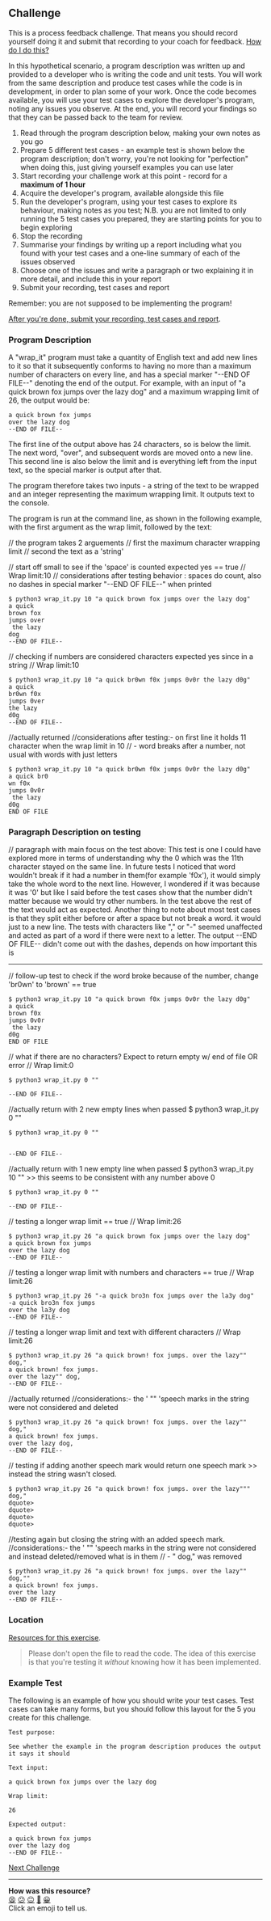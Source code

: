
## Challenge

This is a process feedback challenge. That means you should record yourself
doing it and submit that recording to your coach for feedback. [How do I do
this?](../pills/process_feedback_challenges.md)

In this hypothetical scenario, a program description was written up and provided
to a developer who is writing the code and unit tests. You will work from the
same description and produce test cases while the code is in development, in
order to plan some of your work. Once the code becomes available, you will use
your test cases to explore the developer's program, noting any issues you
observe. At the end, you will record your findings so that they can be passed
back to the team for review.

1. Read through the program description below, making your own notes as you go
2. Prepare 5 different test cases - an example test is shown below the program
   description; don't worry, you're not looking for "perfection" when doing
   this, just giving yourself examples you can use later
3. Start recording your challenge work at this point - record for a **maximum of
   1 hour**
4. Acquire the developer's program, available alongside this file
5. Run the developer's program, using your test cases to explore its behaviour,
   making notes as you test; N.B. you are not limited to only running the 5 test
   cases you prepared, they are starting points for you to begin exploring
6. Stop the recording
7. Summarise your findings by writing up a report including what you found with
   your test cases and a one-line summary of each of the issues observed
8. Choose one of the issues and write a paragraph or two explaining it in more
   detail, and include this in your report
9. Submit your recording, test cases and report

Remember: you are not supposed to be implementing the program!

[After you're done, submit your recording, test cases and
report](https://airtable.com/shrvo9ePjlwnaiLv5?prefill_Item=itt_as01).

### Program Description

A "wrap_it" program must take a quantity of English text and add new lines to it
so that it subsequently conforms to having no more than a maximum number of
characters on every line, and has a special marker "--END OF FILE--" denoting
the end of the output. For example, with an input of "a quick brown fox jumps
over the lazy dog" and a maximum wrapping limit of 26, the output would be:

```
a quick brown fox jumps
over the lazy dog
--END OF FILE--
```

The first line of the output above has 24 characters, so is below the limit. The
next word, "over", and subsequent words are moved onto a new line. This second
line is also below the limit and is everything left from the input text, so the
special marker is output after that.

The program therefore takes two inputs - a string of the text to be wrapped and
an integer representing the maximum wrapping limit. It outputs text to the
console.

The program is run at the command line, as shown in the following example, with
the first argument as the wrap limit, followed by the text:

// the program takes 2 arguements
// first the maximum character wrapping limit
// second the text as a 'string'


// start off small to see if the 'space' is counted expected yes == true
// Wrap limit:10
// considerations after testing behavior : spaces do count, also no dashes in special marker "--END OF FILE--" when printed
```
$ python3 wrap_it.py 10 "a quick brown fox jumps over the lazy dog"
a quick 
brown fox
jumps over
 the lazy
dog
--END OF FILE--
```

// checking if numbers are considered characters expected yes since in a string
// Wrap limit:10
```
$ python3 wrap_it.py 10 "a quick br0wn f0x jumps 0v0r the lazy d0g"
a quick 
br0wn f0x
jumps 0ver
the lazy
d0g
--END OF FILE--
```
//actually returned
//considerations after testing:- on first line it holds 11 character when the wrap limit in 10
//                             - word breaks after a number, not usual with words with just letters
```
$ python3 wrap_it.py 10 "a quick br0wn f0x jumps 0v0r the lazy d0g"
a quick br0
wn f0x
jumps 0v0r
 the lazy
d0g
END OF FILE

```
### Paragraph Description on testing

// paragraph with main focus on the test above: 
This test is one I could have explored more in terms of understanding why the 0 which was the 11th character stayed on the same line.
In future tests I noticed that word wouldn't break if it had a number in them(for example 'f0x'), it would simply take the whole word to the next line.
However, I wondered if it was because it was '0' but like I said before the test cases show that the number didn't matter because we would try other numbers.
In the test above the rest of the text would act as expected.
Another thing to note about most test cases is that they split either before or after a space but not break a word. it would just to a new line.
The tests with characters like "," or "-" seemed unaffected and acted as part of a word if there were next to a letter.
The output --END OF FILE-- didn't come out with the dashes, depends on how important this is

*************
// follow-up test to check if the word broke because of the number, change 'br0wn' to 'brown' == true
```
$ python3 wrap_it.py 10 "a quick brown f0x jumps 0v0r the lazy d0g"
a quick 
brown f0x
jumps 0v0r
 the lazy
d0g
END OF FILE

```

// what if there are no characters? Expect to return empty w/ end of file OR error
// Wrap limit:0
```
$ python3 wrap_it.py 0 ""

--END OF FILE--
```
//actually return with 2 new empty lines when passed $ python3 wrap_it.py 0 ""
```
$ python3 wrap_it.py 0 ""


--END OF FILE--
```
//actually return with 1 new empty line when passed $ python3 wrap_it.py 10 "" >> this seems to be consistent with any number above 0
```
$ python3 wrap_it.py 0 ""

--END OF FILE--
```

// testing a longer wrap limit == true
// Wrap limit:26
```
$ python3 wrap_it.py 26 "a quick brown fox jumps over the lazy dog"
a quick brown fox jumps
over the lazy dog
--END OF FILE--
```
// testing a longer wrap limit with numbers and characters == true
// Wrap limit:26
```
$ python3 wrap_it.py 26 "-a quick bro3n fox jumps over the la3y dog"
-a quick bro3n fox jumps
over the la3y dog
--END OF FILE--
```

// testing a longer wrap limit and text with different characters
// Wrap limit:26
```
$ python3 wrap_it.py 26 "a quick brown! fox jumps. over the lazy"" dog,"
a quick brown! fox jumps.
over the lazy"" dog,
--END OF FILE--
```
//actually returned
//considerations:- the ' "" 'speech marks in the string were not considered and deleted
```
$ python3 wrap_it.py 26 "a quick brown! fox jumps. over the lazy"" dog,"
a quick brown! fox jumps.
over the lazy dog,
--END OF FILE--
```
// testing if adding another speech mark would return one speech mark >> instead the string wasn't closed.
```
$ python3 wrap_it.py 26 "a quick brown! fox jumps. over the lazy""" dog,"
dquote>
dquote> 
dquote> 
dquote> 
```
//testing again but closing the string with an added speech mark.
//considerations:- the ' "" 'speech marks in the string were not considered and instead deleted/removed what is in them
//               - " dog," was removed
```
$ python3 wrap_it.py 26 "a quick brown! fox jumps. over the lazy"" dog,""
a quick brown! fox jumps.
over the lazy
--END OF FILE--
```

 
### Location

[Resources for this exercise](05_resources).

> Please don't open the file to read the code. The idea of this exercise is that
> you're testing it _without_ knowing how it has been implemented.

### Example Test

The following is an example of how you should write your test cases. Test cases
can take many forms, but you should follow this layout for the 5 you create for
this challenge.

```
Test purpose:

See whether the example in the program description produces the output it says it should

Text input:

a quick brown fox jumps over the lazy dog

Wrap limit:

26

Expected output:

a quick brown fox jumps
over the lazy dog
--END OF FILE--
```

[Next Challenge](06_materials.md)

<!-- BEGIN GENERATED SECTION DO NOT EDIT -->

---

**How was this resource?**  
[😫](https://airtable.com/shrUJ3t7KLMqVRFKR?prefill_Repository=makersacademy%2Fintro-to-testing&prefill_File=phase2%2F05_solo_exploring_more.md&prefill_Sentiment=😫) [😕](https://airtable.com/shrUJ3t7KLMqVRFKR?prefill_Repository=makersacademy%2Fintro-to-testing&prefill_File=phase2%2F05_solo_exploring_more.md&prefill_Sentiment=😕) [😐](https://airtable.com/shrUJ3t7KLMqVRFKR?prefill_Repository=makersacademy%2Fintro-to-testing&prefill_File=phase2%2F05_solo_exploring_more.md&prefill_Sentiment=😐) [🙂](https://airtable.com/shrUJ3t7KLMqVRFKR?prefill_Repository=makersacademy%2Fintro-to-testing&prefill_File=phase2%2F05_solo_exploring_more.md&prefill_Sentiment=🙂) [😀](https://airtable.com/shrUJ3t7KLMqVRFKR?prefill_Repository=makersacademy%2Fintro-to-testing&prefill_File=phase2%2F05_solo_exploring_more.md&prefill_Sentiment=😀)  
Click an emoji to tell us.

<!-- END GENERATED SECTION DO NOT EDIT -->
